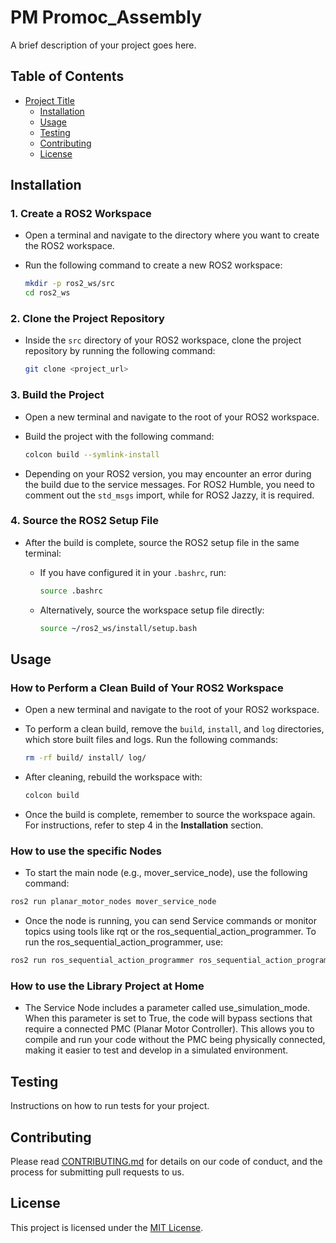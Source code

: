 # PM Promoc_Assembly

A brief description of your project goes here.

## Table of Contents

- [Project Title](PM_Promoc_Assembly)
  - [Installation](#installation)
  - [Usage](#usage)
  - [Testing](#testing)
  - [Contributing](#contributing)
  - [License](#license)

## Installation

### 1. Create a ROS2 Workspace
   - Open a terminal and navigate to the directory where you want to create the ROS2 workspace.
   - Run the following command to create a new ROS2 workspace:

     ```bash
     mkdir -p ros2_ws/src
     cd ros2_ws
     ```

### 2. Clone the Project Repository
   - Inside the `src` directory of your ROS2 workspace, clone the project repository by running the following command:

     ```bash
     git clone <project_url>
     ```

### 3. Build the Project
   - Open a new terminal and navigate to the root of your ROS2 workspace.
   - Build the project with the following command:

     ```bash
     colcon build --symlink-install
     ```

  - Depending on your ROS2 version, you may encounter an error during the build due to the service messages. For ROS2 Humble, you need to comment out the `std_msgs` import, while for ROS2 Jazzy, it is required.


### 4. Source the ROS2 Setup File
   - After the build is complete, source the ROS2 setup file in the same terminal:

     - If you have configured it in your `.bashrc`, run:

       ```bash
       source .bashrc
       ```

     - Alternatively, source the workspace setup file directly:

       ```bash
       source ~/ros2_ws/install/setup.bash
       ```

   


## Usage

### How to Perform a Clean Build of Your ROS2 Workspace
   - Open a new terminal and navigate to the root of your ROS2 workspace.
   - To perform a clean build, remove the `build`, `install`, and `log` directories, which store built files and logs. Run the following commands:

     ```bash
     rm -rf build/ install/ log/
     ```

   - After cleaning, rebuild the workspace with:

     ```bash
     colcon build
     ```

   - Once the build is complete, remember to source the workspace again. For instructions, refer to step 4 in the **Installation** section.

### How to use the specific Nodes
  - To start the main node (e.g., mover_service_node), use the following command:
  ```bash
  ros2 run planar_motor_nodes mover_service_node
  ```
  - Once the node is running, you can send Service commands or monitor topics using tools like rqt or the ros_sequential_action_programmer. To run the ros_sequential_action_programmer, use:
  ```bash
  ros2 run ros_sequential_action_programmer ros_sequential_action_programmer
  ```

### How to use the Library Project at Home
  - The Service Node includes a parameter called use_simulation_mode. When this parameter is set to True, the code will bypass sections that require a connected PMC (Planar Motor Controller). This allows you to compile and run your code without the PMC being physically connected, making it easier to test and develop in a simulated environment.
  



## Testing

Instructions on how to run tests for your project.

## Contributing

Please read [CONTRIBUTING.md](CONTRIBUTING.md) for details on our code of conduct, and the process for submitting pull requests to us.

## License

This project is licensed under the [MIT License](LICENSE).
